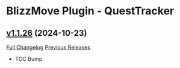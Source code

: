 # BlizzMove Plugin - QuestTracker

## [v1.1.26](https://github.com/NumyAddon/BlizzMovePlugin_QuestTracker/tree/v1.1.26) (2024-10-23)
[Full Changelog](https://github.com/NumyAddon/BlizzMovePlugin_QuestTracker/compare/v1.1.25...v1.1.26) [Previous Releases](https://github.com/NumyAddon/BlizzMovePlugin_QuestTracker/releases)

- TOC Bump  
